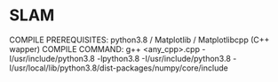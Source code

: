 # SLAM
COMPILE PREREQUISITES: python3.8 / Matplotlib / Matplotlibcpp (C++ wapper)
COMPILE COMMAND: g++ <any_cpp>.cpp -I/usr/include/python3.8 -lpython3.8 -I/usr/include/python3.8 -I/usr/local/lib/python3.8/dist-packages/numpy/core/include
